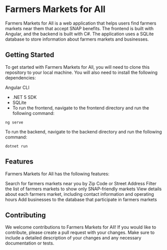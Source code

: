 # Farmers Markets for All
Farmers Markets for All is a web application that helps users find farmers markets near them that accept SNAP benefits. The frontend is built with Angular, and the backend is built with C#. The application uses a SQLite database to store information about farmers markets and businesses.

## Getting Started
To get started with Farmers Markets for All, you will need to clone this repository to your local machine. You will also need to install the following dependencies:

Angular CLI
- .NET 5 SDK
- SQLite
- To run the frontend, navigate to the frontend directory and run the following command:

`ng serve`  

To run the backend, navigate to the backend directory and run the following command:  

`dotnet run`

## Features
Farmers Markets for All has the following features:

Search for farmers markets near you by Zip Code or Street Address
Filter the list of farmers markets to show only SNAP-friendly markets
View details about each farmers market, including contact information and operating hours
Add businesses to the database that participate in farmers markets

## Contributing
We welcome contributions to Farmers Markets for All! If you would like to contribute, please create a pull request with your changes. Make sure to include a detailed description of your changes and any necessary documentation or tests.

